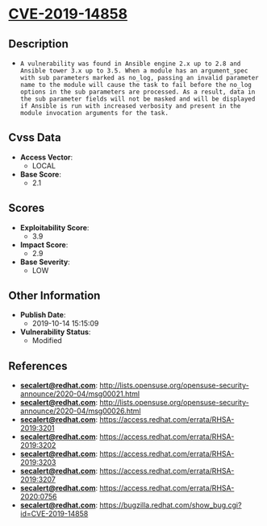 
# [CVE-2019-14858](http://lists.opensuse.org/opensuse-security-announce/2020-04/msg00021.html)

## Description

- `A vulnerability was found in Ansible engine 2.x up to 2.8 and Ansible tower 3.x up to 3.5. When a module has an argument_spec with sub parameters marked as no_log, passing an invalid parameter name to the module will cause the task to fail before the no_log options in the sub parameters are processed. As a result, data in the sub parameter fields will not be masked and will be displayed if Ansible is run with increased verbosity and present in the module invocation arguments for the task.`

## Cvss Data

- **Access Vector**:
  - LOCAL
- **Base Score**:
  - 2.1

## Scores

- **Exploitability Score**:
  - 3.9
- **Impact Score**:
  - 2.9
- **Base Severity**:
  - LOW

## Other Information

- **Publish Date**:
  - 2019-10-14 15:15:09
- **Vulnerability Status**:
  - Modified

## References

- **secalert@redhat.com**: http://lists.opensuse.org/opensuse-security-announce/2020-04/msg00021.html
- **secalert@redhat.com**: http://lists.opensuse.org/opensuse-security-announce/2020-04/msg00026.html
- **secalert@redhat.com**: https://access.redhat.com/errata/RHSA-2019:3201
- **secalert@redhat.com**: https://access.redhat.com/errata/RHSA-2019:3202
- **secalert@redhat.com**: https://access.redhat.com/errata/RHSA-2019:3203
- **secalert@redhat.com**: https://access.redhat.com/errata/RHSA-2019:3207
- **secalert@redhat.com**: https://access.redhat.com/errata/RHSA-2020:0756
- **secalert@redhat.com**: https://bugzilla.redhat.com/show_bug.cgi?id=CVE-2019-14858
